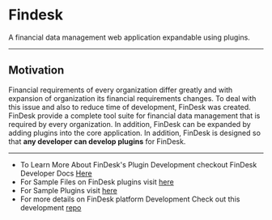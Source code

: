 # Findesk
A financial data management web application expandable using plugins.
___
## Motivation
Financial requirements of every organization differ greatly and with expansion of organization its 
financial requirements changes. To deal with this issue and also to reduce time of development, FinDesk
was created. FinDesk provide a complete tool suite for financial data management
that is required by every organization. In addition, FinDesk can be expanded by adding
plugins into the core application. In addition, FinDesk is designed so that **any developer can develop plugins** 
for FinDesk.

___
- To Learn More About FinDesk's Plugin Development checkout FinDesk Developer Docs [Here](https://github.com/SaadJamilAkhtar/FinDesk-Docs)  
- For Sample Files on FinDesk plugins visit [here](https://github.com/SaadJamilAkhtar/FinDesk-Plugin-Sample-Files)
- For Sample Plugins visit [here](https://github.com/SaadJamilAkhtar/Findesk-Sample-plugin)
- For more details on FinDesk platform Development Check out this development [repo](https://github.com/SaadJamilAkhtar/django-plugin-test)
